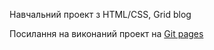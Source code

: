 Навчальний проект з HTML/CSS, Grid blog

Посилання на виконаний проект на [Git pages](https://smvaleriya.github.io/grid-blog/)
